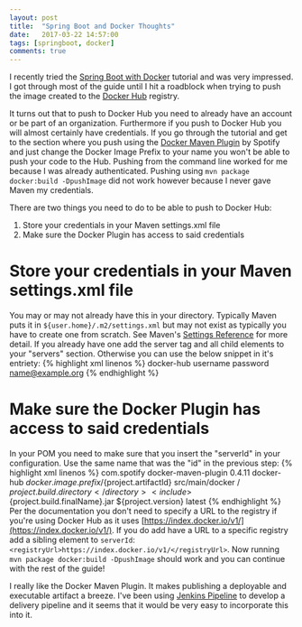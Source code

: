 ```yaml
---
layout: post
title:  "Spring Boot and Docker Thoughts"
date:   2017-03-22 14:57:00
tags: [springboot, docker]
comments: true
---
```


I recently tried the [Spring Boot with Docker](https://spring.io/guides/gs/spring-boot-docker/) tutorial and was very impressed.  I got through most of the guide until I hit a roadblock when trying to push the image created to the [Docker Hub](https://hub.docker.com/) registry.

It turns out that to push to Docker Hub you need to already have an account or be part of an organization.  Furthermore if you push to Docker Hub you will almost certainly have credentials.  If you go through the tutorial and get to the section where you push using the [Docker Maven Plugin](https://github.com/spotify/docker-maven-plugin) by Spotify and just change the Docker Image Prefix to your name you won't be able to push your code to the Hub.  Pushing from the command line worked for me because I was already authenticated.  Pushing using `mvn package docker:build -DpushImage` did not work however because I never gave Maven my credentials.

There are two things you need to do to be able to push to Docker Hub:
1. Store your credentials in your Maven settings.xml file
2. Make sure the Docker Plugin has access to said credentials

# Store your credentials in your Maven settings.xml file
You may or may not already have this in your directory.  Typically Maven puts it in `${user.home}/.m2/settings.xml` but may not exist as typically you have to create one from scratch.  See Maven's [Settings Reference](https://maven.apache.org/settings.html) for more detail.  If you already have one add the server tag and all child elements to your "servers" section.  Otherwise you can use the below snippet in it's entriety:
{% highlight xml linenos %}
<settings xmlns="http://maven.apache.org/SETTINGS/1.0.0" xmlns:xsi="http://www.w3.org/2001/XMLSchema-instance" xsi:schemaLocation="http://maven.apache.org/SETTINGS/1.0.0 https://maven.apache.org/xsd/settings-1.0.0.xsd">
    <servers>
        <server>
            <id>docker-hub</id>
            <username>username</username>
            <password>password</password>
            <configuration>
                <email>name@example.org</email>
            </configuration>
        </server>
    </servers>
</settings>
{% endhighlight %}

# Make sure the Docker Plugin has access to said credentials
In your POM you need to make sure that you insert the "serverId" in your configuration.  Use the same name that was the "id" in the previous step:
{% highlight xml linenos %}
<plugin>
    <groupId>com.spotify</groupId>
    <artifactId>docker-maven-plugin</artifactId>
    <version>0.4.11</version>
    <configuration>
        <serverId>docker-hub</serverId>
        <imageName>${docker.image.prefix}/${project.artifactId}</imageName>
        <dockerDirectory>src/main/docker</dockerDirectory>
        <resources>
            <resource>
                <targetPath>/</targetPath>
                <directory>${project.build.directory}</directory>
                <include>${project.build.finalName}.jar</include>
            </resource>
        </resources>
        <imageTags>
            <imageTag>${project.version}</imageTag>
            <imageTag>latest</imageTag>
        </imageTags>
    </configuration>
</plugin>
{% endhighlight %}
Per the documentation you don't need to specify a URL to the registry if you're using Docker Hub as it uses [https://index.docker.io/v1/](https://index.docker.io/v1/).  If you do add have a URL to a specific registry add a sibling element to `serverId`: `<registryUrl>https://index.docker.io/v1/</registryUrl>`.  Now running `mvn package docker:build -DpushImage` should work and you can continue with the rest of the guide!

I really like the Docker Maven Plugin.  It makes publishing a deployable and executable artifact a breeze. I've been using [Jenkins Pipeline](https://jenkins.io/doc/book/pipeline/) to develop a delivery pipeline and it seems that it would be very easy to incorporate this into it.